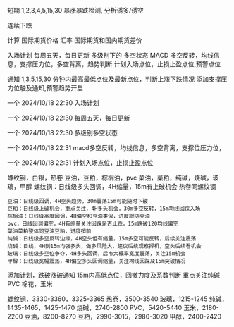 
短期 1,2,3,4,5,15,30 暴涨暴跌检测, 分析诱多/诱空

连续下跌


计算
    国际期货价格
    汇率
    国际期货和国内期货差价


入场计划
    每周五天，每日更新
    多级别下的 多空状态
    MACD 多空反转，均线信息，支撑压力位，多空背离，趋势判断
    计划入场点位，止损止盈点位,预警点位

通知
    1,3,5,15,30 分钟内最高最低点位及最新点位，判断上涨下跌情况
    添加支撑压力位触及通知,预警趋势开启

一个 2024/10/18 22:30
入场计划

一个 2024/10/18 22:30
每周五天，每日更新

一个 2024/10/18 22:30
多级别多空状态

一个 2024/10/18 22:31
macd多空反转，均线信息，多空背离，支撑位压力位，

一个 2024/10/18 22:31
计划入场点位，止损止盈点位

螺纹钢，白银，热卷
豆油，豆粕，棕榈油，pvc
菜油，菜粕，纯碱，烧碱，玻璃，甲醇
螺纹钢：日线级多头回调，4H缩量，15m有上破机会
热卷同螺纹钢

    豆油：日线级回调，4H空头趋势，30m震荡15m可能随时下破
    豆粕：日线级上破机会，重点关注，4H多头机会，30m多空反转，15m均线回踩入场
    棕榈油：日线级高度回调，4H偏空和豆油类似，进度跟随豆油
    pvc，日线回调偏空，4H有缩量关注回踩是否止跌，15m跌破120均线偏空
    菜油菜粕整体同豆油豆粕，进度捎前
    纯碱：日线级多空反转边缘，4H空头但有缩量，15m多空可能反转，后续关注震荡
    烧碱：日线，4H到15m均强多头，做多风险大，建议后续观察择机，空头后续看机会
    玻璃：日线级多空位争夺，4H多头回调，后市大概率宽度震荡，关注15m机会
    甲醇：日线级宽幅震荡，4H偏空多头回调缩量，关注均线回踩及15m突破情况

添加计划，跌破涨破通知
    15m内高低点位，回撤力度及系数判断
    重点关注纯碱
    PVC
    棉花，玉米

螺纹钢，3330-3360，3325-3365
热卷，3500-3540
玻璃，1215-1245
纯碱，1435-1465，1425-1470
烧碱，2740-2800
PVC，5420-5440
玉米，2180-2200
豆油，8200-8270
豆粕，2990-3015，2980-3020
甲醇，2400-2420

